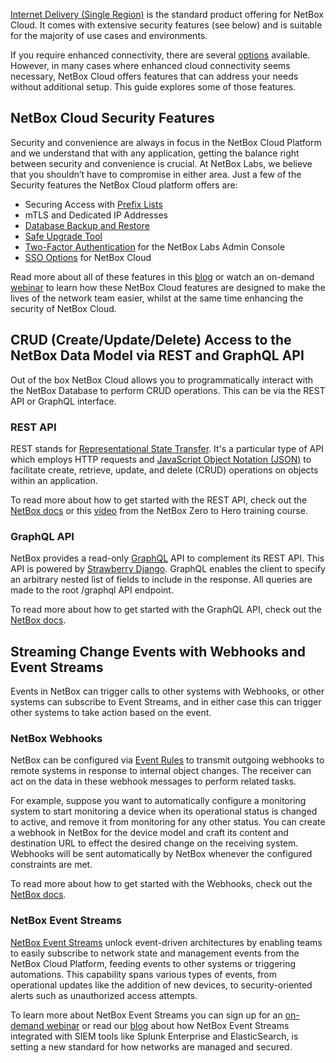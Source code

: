 [Internet Delivery (Single Region)](../cloud-connectivity/internet-delivery.md) is the standard product offering for NetBox Cloud. It comes with extensive security features (see below) and is suitable for the majority of use cases and environments.

If you require enhanced connectivity, there are several [options](../cloud-connectivity/which-connectivity-option.md) available. However, in many cases where enhanced cloud connectivity seems necessary, NetBox Cloud offers features that can address your needs without additional setup. This guide explores some of those features.

## NetBox Cloud Security Features
Security and convenience are always in focus in the NetBox Cloud Platform and we understand that with any application, getting the balance right between security and convenience is crucial. At NetBox Labs, we believe that you shouldn’t have to compromise in either area. Just a few of the Security features the NetBox Cloud platform offers are:

- Securing Access with [Prefix Lists](https://docs.netboxlabs.com/Administration%20Console/prefix-lists/)
- mTLS and Dedicated IP Addresses
- [Database Backup and Restore](https://docs.netboxlabs.com/Administration%20Console/working_with_database_backups/)
- [Safe Upgrade Tool](https://docs.netboxlabs.com/Administration%20Console/upgrading-nbc/)
- [Two-Factor Authentication](https://docs.netboxlabs.com/Administration%20Console/set_up_2fa/) for the NetBox Labs Admin Console
- [SSO Options](https://docs.netboxlabs.com/Administration%20Console/azure-ad-sso-setup/) for NetBox Cloud

Read more about all of these features in this [blog](https://netboxlabs.com/blog/security-and-convenience-are-always-in-focus-in-the-netbox-cloud-platform/?preview_id=19124&preview_nonce=8a862c2421&preview=true) or watch an on-demand [webinar](https://netboxlabs.com/events/webinar-new-security-and-efficiency-enhancements-in-netbox-cloud/) to learn how these NetBox Cloud features are designed to make the lives of the network team easier, whilst at the same time enhancing the security of NetBox Cloud.

## CRUD (Create/Update/Delete) Access to the NetBox Data Model via REST and GraphQL API
Out of the box NetBox Cloud allows you to programmatically interact with the NetBox Database to perform CRUD operations. This can be via the REST API or GraphQL interface.

### REST API
REST stands for [Representational State Transfer](https://en.wikipedia.org/wiki/REST). It's a particular type of API which employs HTTP requests and [JavaScript Object Notation (JSON)](https://www.json.org/json-en.html) to facilitate create, retrieve, update, and delete (CRUD) operations on objects within an application.

To read more about how to get started with the REST API, check out the [NetBox docs](https://netbox.readthedocs.io/en/stable/integrations/rest-api/) or this [video](https://youtu.be/Gsarb0elmoA?si=KUli-RLlJeYS5gp4) from the NetBox Zero to Hero training course.

### GraphQL API
NetBox provides a read-only [GraphQL](https://graphql.org/) API to complement its REST API. This API is powered by [Strawberry Django](https://strawberry-graphql.github.io/strawberry-django/). GraphQL enables the client to specify an arbitrary nested list of fields to include in the response. All queries are made to the root /graphql API endpoint.

To read more about how to get started with the GraphQL API, check out the [NetBox docs](https://netbox.readthedocs.io/en/stable/integrations/graphql-api/).

## Streaming Change Events with Webhooks and Event Streams
Events in NetBox can trigger calls to other systems with Webhooks, or other systems can subscribe to Event Streams, and in either case this can trigger other systems to take action based on the event.

### NetBox Webhooks
NetBox can be configured via [Event Rules](https://netbox.readthedocs.io/en/stable/features/event-rules/) to transmit outgoing webhooks to remote systems in response to internal object changes. The receiver can act on the data in these webhook messages to perform related tasks.

For example, suppose you want to automatically configure a monitoring system to start monitoring a device when its operational status is changed to active, and remove it from monitoring for any other status. You can create a webhook in NetBox for the device model and craft its content and destination URL to effect the desired change on the receiving system. Webhooks will be sent automatically by NetBox whenever the configured constraints are met.

To read more about how to get started with the Webhooks, check out the [NetBox docs](hhttps://netbox.readthedocs.io/en/stable/integrations/webhooks/).

### NetBox Event Streams
[NetBox Event Streams](https://netboxlabs.com/blog/netbox-labs-introduces-netbox-event-streams/) unlock event-driven architectures by enabling teams to easily subscribe to network state and management events from the NetBox Cloud Platform, feeding events to other systems or triggering automations. This capability spans various types of events, from operational updates like the addition of new devices, to security-oriented alerts such as unauthorized access attempts.

To learn more about NetBox Event Streams you can sign up for an [on-demand webinar](https://netboxlabs.com/events/event-driven-architectures-for-networking-and-security-webinar/) or read our [blog](https://netboxlabs.com/blog/revolutionizing-netsecops-netbox-event-streams-and-siem-integration/) about how NetBox Event Streams integrated with SIEM tools like Splunk Enterprise and ElasticSearch, is setting a new standard for how networks are managed and secured.
